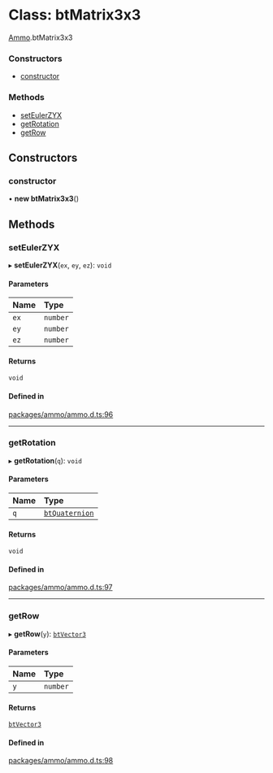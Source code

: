 # Class: btMatrix3x3

[Ammo](../modules/Ammo.md).btMatrix3x3

### Constructors

- [constructor](Ammo.btMatrix3x3.md#constructor)

### Methods

- [setEulerZYX](Ammo.btMatrix3x3.md#seteulerzyx)
- [getRotation](Ammo.btMatrix3x3.md#getrotation)
- [getRow](Ammo.btMatrix3x3.md#getrow)

## Constructors

### constructor

• **new btMatrix3x3**()

## Methods

### setEulerZYX

▸ **setEulerZYX**(`ex`, `ey`, `ez`): `void`

#### Parameters

| Name | Type |
| :------ | :------ |
| `ex` | `number` |
| `ey` | `number` |
| `ez` | `number` |

#### Returns

`void`

#### Defined in

[packages/ammo/ammo.d.ts:96](https://github.com/Orillusion/orillusion/blob/main/packages/ammo/ammo.d.ts#L96)

___

### getRotation

▸ **getRotation**(`q`): `void`

#### Parameters

| Name | Type |
| :------ | :------ |
| `q` | [`btQuaternion`](Ammo.btQuaternion.md) |

#### Returns

`void`

#### Defined in

[packages/ammo/ammo.d.ts:97](https://github.com/Orillusion/orillusion/blob/main/packages/ammo/ammo.d.ts#L97)

___

### getRow

▸ **getRow**(`y`): [`btVector3`](Ammo.btVector3.md)

#### Parameters

| Name | Type |
| :------ | :------ |
| `y` | `number` |

#### Returns

[`btVector3`](Ammo.btVector3.md)

#### Defined in

[packages/ammo/ammo.d.ts:98](https://github.com/Orillusion/orillusion/blob/main/packages/ammo/ammo.d.ts#L98)
